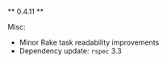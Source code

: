 ** 0.4.11 **

Misc:
* Minor Rake task readability improvements
* Dependency update: ```rspec``` 3.3
